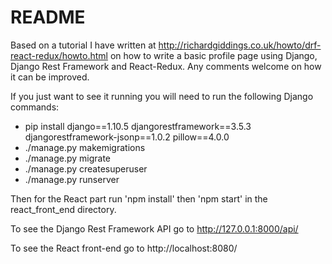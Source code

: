 # README

Based on a tutorial I have written at http://richardgiddings.co.uk/howto/drf-react-redux/howto.html on how to write a basic profile page using Django, Django Rest Framework and React-Redux. Any comments welcome on how it can be improved.

If you just want to see it running you will need to run the following Django commands:
- pip install django==1.10.5 djangorestframework==3.5.3 djangorestframework-jsonp==1.0.2 pillow==4.0.0
- ./manage.py makemigrations
- ./manage.py migrate
- ./manage.py createsuperuser
- ./manage.py runserver

Then for the React part run 'npm install' then 'npm start' in the react_front_end directory.

To see the Django Rest Framework API go to http://127.0.0.1:8000/api/

To see the React front-end go to http://localhost:8080/